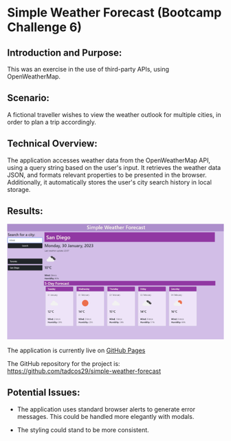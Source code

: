# Simple Weather Forecast (Bootcamp Challenge 6)

## Introduction and Purpose:

This was an exercise in the use of third-party APIs, using OpenWeatherMap.

## Scenario:

A fictional traveller wishes to view the weather outlook for multiple cities, in order to plan a trip accordingly.

## Technical Overview:

The application accesses weather data from the OpenWeatherMap API, using a query string based on the user's input. It retrieves the weather data JSON, and formats relevant properties to be presented in the browser. Additionally, it automatically stores the user's city search history in local storage. 

## Results:

![image](./assets/SimpleWeather.png)


The application is currently live on [GitHub Pages](https://tadcos29.github.io/simple-weather-forecast/) 

The GitHub repository for the project is: https://github.com/tadcos29/simple-weather-forecast

## Potential Issues:

* The application uses standard browser alerts to generate error messages. This could be handled more elegantly with modals.

* The styling could stand to be more consistent.
